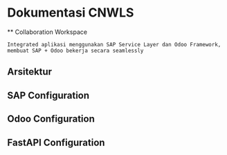 # Dokumentasi CNWLS

** Collaboration Workspace 

    Integrated aplikasi menggunakan SAP Service Layer dan Odoo Framework, membuat SAP + Odoo bekerja secara seamlessly


## Arsitektur

## SAP Configuration

## Odoo Configuration

## FastAPI Configuration 


